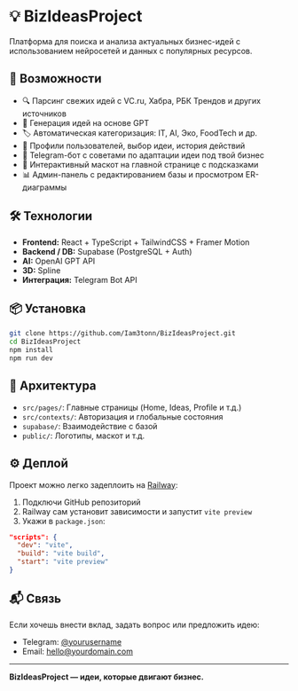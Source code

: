 # 💡 BizIdeasProject

Платформа для поиска и анализа актуальных бизнес-идей с использованием нейросетей и данных с популярных ресурсов.

## 🚀 Возможности

- 🔍 Парсинг свежих идей с VC.ru, Хабра, РБК Трендов и других источников
- 🧠 Генерация идей на основе GPT
- 🏷 Автоматическая категоризация: IT, AI, Эко, FoodTech и др.
- 👤 Профили пользователей, выбор идеи, история действий
- 💬 Telegram-бот с советами по адаптации идеи под твой бизнес
- 🦾 Интерактивный маскот на главной странице с подсказками
- 📊 Админ-панель с редактированием базы и просмотром ER-диаграммы

## 🛠️ Технологии

- **Frontend:** React + TypeScript + TailwindCSS + Framer Motion
- **Backend / DB:** Supabase (PostgreSQL + Auth)
- **AI:** OpenAI GPT API
- **3D:** Spline
- **Интеграция:** Telegram Bot API

## 📦 Установка

```bash
git clone https://github.com/Iam3tonn/BizIdeasProject.git
cd BizIdeasProject
npm install
npm run dev
```

## 🧠 Архитектура

- `src/pages/`: Главные страницы (Home, Ideas, Profile и т.д.)
- `src/contexts/`: Авторизация и глобальные состояния
- `supabase/`: Взаимодействие с базой
- `public/`: Логотипы, маскот и т.д.

## ⚙️ Деплой

Проект можно легко задеплоить на [Railway](https://railway.app):

1. Подключи GitHub репозиторий
2. Railway сам установит зависимости и запустит `vite preview`
3. Укажи в `package.json`:

```json
"scripts": {
  "dev": "vite",
  "build": "vite build",
  "start": "vite preview"
}
```

## 📬 Связь

Если хочешь внести вклад, задать вопрос или предложить идею:
- Telegram: [@yourusername](https://t.me/yourusername)
- Email: hello@yourdomain.com

---

**BizIdeasProject — идеи, которые двигают бизнес.**
